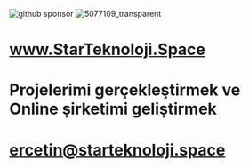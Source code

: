 ![github sponsor](https://user-images.githubusercontent.com/93947784/177055727-5a017c87-3ba7-4ca1-aa4a-7319a1c65aeb.png)
![5077109_transparent](https://user-images.githubusercontent.com/93947784/175791986-711b4c8a-33a6-4452-838a-d3990bb1f778.png)

# www.StarTeknoloji.Space  
                                     
# Projelerimi gerçekleştirmek ve Online  şirketimi geliştirmek                                                                                                               
# ercetin@starteknoloji.space    
  
